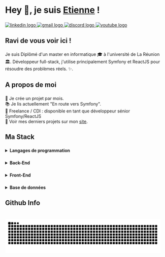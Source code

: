 <h1 align="left">Hey 👋, je suis <a href="https://coding974.com">Etienne</a> !</h1>

###

<div align="left">
  <a href="https://www.linkedin.com/in/etienne-vaytilingom-b83b5524a" target="_blank">
    <img src="https://img.shields.io/static/v1?message=LinkedIn&logo=linkedin&label=&color=0077B5&logoColor=white&labelColor=&style=flat" height="" alt="linkedin logo"  />
  </a>
  <a href="mailto:formation.etienne.re@gmail.com" target="_blank">
    <img src="https://img.shields.io/static/v1?message=Gmail&logo=gmail&label=&color=D14836&logoColor=white&labelColor=&style=flat" height="" alt="gmail logo"  />
  </a>
  <a href="https://discord.gg/Z9FAZkBmbe" target="_blank">
    <img src="https://img.shields.io/static/v1?message=Discord&logo=discord&label=&color=7289DA&logoColor=white&labelColor=&style=flat" height="" alt="discord logo"  />
  </a>
  <a href="https://www.youtube.com/channel/UCRdiUd3ok3ROcwhWM65au4w" target="_blank">
    <img src="https://img.shields.io/static/v1?message=Youtube&logo=youtube&label=&color=FF0000&logoColor=white&labelColor=&style=flat" height="" alt="youtube logo"  />
  </a>
</div>

###

<h2 align="left">Ravi de vous voir ici !</h2>

###

<p align="left">Je suis Diplômé d'un master en informatique  🎓  à l'université de La Réunion 🏛.  Développeur full-stack, j'utilise principalement Symfony et ReactJS pour résoudre des problèmes réels. ✨.</p>

###

<h2 align="left">A propos de moi</h2>

###

<p align="left">🚀  Je crée un projet par mois.<br>📚 Je lis actuellement "En route vers Symfony".<br>🎯 Freelance / CDI : disponible en tant que développeur sénior Symfony/ReactJS<br>📝  Voir mes derniers projets sur mon <a href="https://coding974.com">site</a>.</p>

###

<h2 align="left">Ma Stack</h2>

###

<details>	
  <summary><b>Langages de programmation</b></summary>
  
  ###

  <img src="https://img.shields.io/badge/PHP-777BB4?logo=php&logoColor=black&style=for-the-badge" height="40" alt="php logo"  />
  <img width="12" />
  <img src="https://img.shields.io/badge/TypeScript-3178C6?logo=typescript&logoColor=white&style=for-the-badge" height="40" alt="typescript logo"  />
  <img width="12" />
  <img src="https://img.shields.io/badge/JavaScript-F7DF1E?logo=javascript&logoColor=black&style=for-the-badge" height="40" alt="javascript logo"  />
</details>

###


<details>	
  <summary><b>Back-End</b></summary>

###

  <img src="https://img.shields.io/badge/Symfony-000000?logo=symfony&logoColor=white&style=for-the-badge" height="40" alt="symfony logo"  />
  <img width="12" />
  <img src="https://img.shields.io/badge/AdonisJS-5A45FF?logo=adonisjs&logoColor=white&style=for-the-badge" height="40" alt="adonisjs logo"  />
</details>

###

<details>	
  <summary><b>Front-End</b></summary>
  
###

  <img src="https://img.shields.io/badge/React-61DAFB?logo=react&logoColor=black&style=for-the-badge" height="40" alt="react logo"  />
  <img width="12" />
  <img src="https://img.shields.io/badge/Next.js-000000?logo=nextdotjs&logoColor=white&style=for-the-badge" height="40" alt="nextjs logo"  />
  <img width="12" />
  <img src="https://img.shields.io/badge/Tailwind CSS-06B6D4?logo=tailwindcss&logoColor=black&style=for-the-badge" height="40" alt="tailwindcss logo"  />
</details>

###

<details>	
  <summary><b>Base de données</b></summary>

###

  <img src="https://img.shields.io/badge/MySQL-4479A1?logo=mysql&logoColor=white&style=for-the-badge" height="40" alt="mysql logo"  />
  <img width="12" />
  <img src="https://img.shields.io/badge/MongoDB-47A248?logo=mongodb&logoColor=white&style=for-the-badge" height="40" alt="mongodb logo"  />
</details>

###

<h2 align="left">Github Info</h2>

###

<br clear="both">

<img src="https://raw.githubusercontent.com/arro38/arro38/output/snake.svg" alt="Snake animation" />

###
